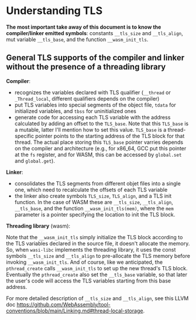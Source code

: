 # Understanding TLS

**The most important take away of this document is to know the compiler/linker emitted symbols**: constants `__tls_size` and `__tls_align`, mut variable `__tls_base`, and the function `__wasm_init_tls`.

## General TLS supports of the compiler and linker without the presence of a threading library

**Compiler**:

- recognizes the variables declared with TLS qualifier (`__thread` or `_Thread_local`, different qualifiers depends on the compiler)
- put TLS variables into special segments of the object file, `tdata` for initialized variables, and `tbss` for uninitialized ones
- generate code for accessing each TLS variable with the address calculated by adding an offset to the `TLS_base`. Note that this   `TLS_base` is a mutable, latter I'll mention how to set this value. `TLS_base` is a thread-specific pointer points to the starting address of the TLS block for that thread. The actual place storing this `TLS_base` pointer varries depends on the compiler and architecture (e.g., for x86_64, GCC put this pointer at the `fs` register, and for WASM, this can be accessed by `global.set` and `global.get`).

**Linker**:

- consolidates the TLS segments from different objet files into a single one, which need to recalculate the offsets of each TLS variable
- the linker also create symbols `TLS_size`, `TLS_align`, and a TLS init function. In the case of WASM these are `__tls_size`, `__tls_align`, `__tls_base`, and the function `__wasm_init_tls(mem)`, where the `mem` parameter is a pointer specifying the location to init the TLS block.

**Threading library** (wasm):

Note that the `__wasm_init_tls` simply initialize the TLS block according to the TLS variables declared in the source file, it doesn't allocate the memory. So, when `wasi-libc` implements the threading library, it uses the const symbols `__tls_size` and `__tls_align` to pre-allocate the TLS memory before invoking `__wasm_init_tls`. And of course, like we anticipated, the `pthread_create` calls `__wasm_init_tls` to set up the new thread's TLS block. Eventually the `pthread_create` also set the `__tls_base` variable, so that later the user's code will access the TLS variables starting from this base address.

For more detailed description of `__tls_size` and `__tls_align`, see this LLVM doc https://github.com/WebAssembly/tool-conventions/blob/main/Linking.md#thread-local-storage.